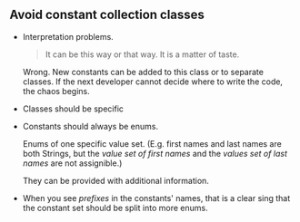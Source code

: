 ## Avoid constant collection classes

* Interpretation problems. 

  > It can be this way or that way. It is a matter of taste.
  
  Wrong. New constants can be added to this class or to separate classes. 
  If the next developer cannot decide where to write the code, the chaos begins.

* Classes should be specific

* Constants should always be enums.

  Enums of one specific value set. (E.g. first names and last names are both Strings, but the _value set of first names_ and the _values set of last names_ are not assignible.)
  
  They can be provided with additional information.
  
* When you see _prefixes_ in the constants' names, that is a clear sing that the constant set should be split into more enums.
